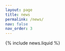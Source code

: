 ```yaml
---
layout: page
title: news
permalink: /news/
nav: false
nav_order: 3
---
```


{% include news.liquid %}
